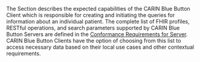 The Section describes the expected capabilities of the CARIN Blue Button Client which is responsible for creating and initiating the queries for information about an individual patient. The complete list of FHIR profiles, RESTful operations, and search parameters supported by CARIN Blue Button Servers are defined in the [Conformance Requirements for Server](CapabilityStatement-carin-bb-server.html). CARIN Blue Button Clients have the option of choosing from this list to access necessary data based on their local use cases and other contextual requirements.